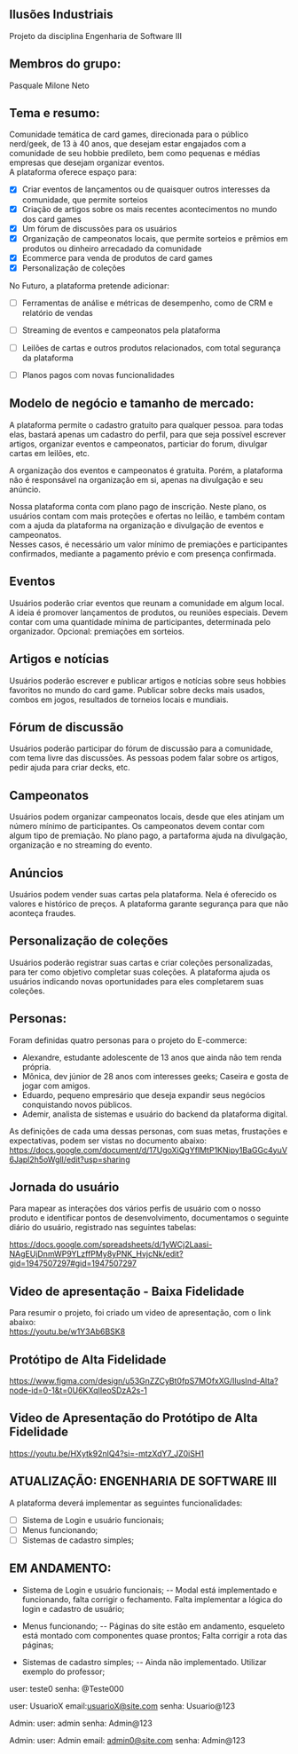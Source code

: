 ## Ilusões Industriais
Projeto da disciplina Engenharia de Software III

## Membros do grupo:  
Pasquale Milone Neto  

## Tema e resumo: 
Comunidade temática de card games, direcionada para o público nerd/geek, de 13 à 40 anos, que desejam estar engajados com a comunidade de seu hobbie predileto, bem como pequenas e médias empresas que desejam organizar eventos.  
A plataforma oferece espaço para:

- [x] Criar eventos de lançamentos ou de quaisquer outros interesses da comunidade, que permite sorteios
- [x] Criação de artigos sobre os mais recentes acontecimentos no mundo dos card games
- [x] Um fórum de discussões para os usuários
- [x] Organização de campeonatos locais, que permite sorteios e prêmios em produtos ou dinheiro arrecadado da comunidade
- [x] Ecommerce para venda de produtos de card games
- [x] Personalização de coleções

No Futuro, a plataforma pretende adicionar:
- [ ] Ferramentas de análise e métricas de desempenho, como de CRM e relatório de vendas
- [ ] Streaming de eventos e campeonatos pela plataforma
- [ ] Leilões de cartas e outros produtos relacionados, com total segurança da plataforma
- [ ] Planos pagos com novas funcionalidades


## Modelo de negócio e tamanho de mercado: 
A plataforma permite o cadastro gratuito para qualquer pessoa. para todas elas, bastará apenas um cadastro do perfil, para que seja possível escrever artigos, organizar eventos e campeonatos, particiar do forum, divulgar cartas em leilões, etc.  

A organização dos eventos e campeonatos é gratuita. Porém, a plataforma não é responsável na organização em si, apenas na divulgação e seu anúncio. 

Nossa plataforma conta com plano pago de inscrição. Neste plano, os usuários contam com mais proteções e ofertas no leilão, e também contam com a ajuda da plataforma na organização e divulgação de eventos e campeonatos.  
Nesses casos, é necessário um valor mínimo de premiações e participantes confirmados, mediante a pagamento prévio e com presença confirmada.


## Eventos  
Usuários poderão criar eventos que reunam a comunidade em algum local. A ideia é promover lançamentos de produtos, ou reuniões especiais. Devem contar com uma quantidade mínima de participantes, determinada pelo organizador. Opcional: premiações em sorteios.

## Artigos e notícias  
Usuários poderão escrever e publicar artigos e notícias sobre seus hobbies favoritos no mundo do card game. Publicar sobre decks mais usados, combos em jogos, resultados de torneios locais e mundiais.

## Fórum de discussão  
Usuários poderão participar do fórum de discussão para a comunidade, com tema livre das discussões. As pessoas podem falar sobre os artigos, pedir ajuda para criar decks, etc.

## Campeonatos  
Usuários podem organizar campeonatos locais, desde que eles atinjam um número mínimo de participantes. Os campeonatos devem contar com algum tipo de premiação. No plano pago, a partaforma ajuda na divulgação, organização e no streaming do evento.

## Anúncios  
Usuários podem vender suas cartas pela plataforma. Nela é oferecido os valores e histórico de preços. A plataforma garante segurança para que não aconteça fraudes.

## Personalização de coleções  
Usuários poderão registrar suas cartas e criar coleções personalizadas, para ter como objetivo completar suas coleções. A plataforma ajuda os usuários indicando novas oportunidades para eles completarem suas coleções.

## Personas: 
Foram definidas quatro personas para o projeto do E-commerce:  
- Alexandre, estudante adolescente de 13 anos que ainda não tem renda própria.    
- Mônica, dev júnior de 28 anos com interesses geeks; Caseira e gosta de jogar com amigos.    
- Eduardo, pequeno empresário que deseja expandir seus negócios conquistando novos públicos.  
- Ademir, analista de sistemas e usuário do backend da plataforma digital.  

As definições de cada uma dessas personas, com suas metas, frustações e expectativas, podem ser vistas no documento abaixo:  
https://docs.google.com/document/d/17UgoXiQgYflMtP1KNipy1BaGGc4yuV6Japl2h5oWglI/edit?usp=sharing  

## Jornada do usuário
Para mapear as interações dos vários perfis de usuário com o nosso produto e identificar pontos de desenvolvimento, documentamos o seguinte diário do usuário, registrado nas seguintes tabelas:
 
https://docs.google.com/spreadsheets/d/1yWCj2Laasi-NAgEUjDnmWP9YLzffPMy8yPNK_HvjcNk/edit?gid=1947507297#gid=1947507297

## Video de apresentação - Baixa Fidelidade

Para resumir o projeto, foi criado um video de apresentação, com o link abaixo:  
https://youtu.be/w1Y3Ab6BSK8

## Protótipo de Alta Fidelidade
https://www.figma.com/design/u53GnZZCyBt0fpS7MOfxXG/IlusInd-Alta?node-id=0-1&t=0U6KXqIIeoSDzA2s-1

## Video de Apresentação do Protótipo de Alta Fidelidade
https://youtu.be/HXytk92nlQ4?si=-mtzXdY7_JZ0iSH1

## ATUALIZAÇÃO: ENGENHARIA DE SOFTWARE III 

A plataforma deverá implementar as seguintes funcionalidades:
- [ ] Sistema de Login e usuário funcionais;
- [ ] Menus funcionando;
- [ ] Sistemas de cadastro simples;

## EM ANDAMENTO: 
- Sistema de Login e usuário funcionais; 
    -- Modal está implementado e funcionando, falta corrigir o fechamento. Falta implementar
    a lógica do login e cadastro de usuário;

- Menus funcionando; 
    -- Páginas do site estão em andamento, esqueleto está montado com componentes quase prontos;
    Falta corrigir a rota das páginas;

- Sistemas de cadastro simples; 
    -- Ainda não implementado. Utilizar exemplo do professor;


user: teste0
senha: @Teste000

user: UsuarioX
email:usuarioX@site.com
senha: Usuario@123

Admin:
user: admin
senha: Admin@123

Admin:
user: Admin
email: admin0@site.com
senha: Admin@123